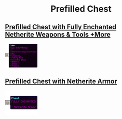 <h1 align="center">Prefilled Chest</h1>


## <a href="../Prefilled Chest/Fully Enchanted Netherite Weapons & Tools +More.md" target="_blank"><b>Prefilled Chest with Fully Enchanted Netherite Weapons & Tools +More</b></a>

<a href="../Img/Prefilled_Chest_w_Netherite_Armor_and_Other_800ms.gif"><img src="../Img/Prefilled_Chest_w_Netherite_Armor_and_Other_800ms.gif" height="80"/></a>


## <a href="../Prefilled%20Chest%2FFully%20Enchanted%20Netherite%C2%A0Armor.md" target="_blank"><b>Prefilled Chest with Netherite Armor</b></a>

<a href="../Img/Prefilled_Chest_w_Netherite_Armor.gif"><img src="../Img/Prefilled_Chest_w_Netherite_Armor.gif" height="80"/></a>


